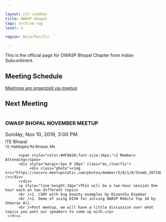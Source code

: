 ```yaml
---

layout: col-sidebar
title: OWASP bhopal
tags: archive-tag
level: 4

region: Asia/Pacific

---
```

<link rel="stylesheet" href="assets/custom.css">

This is the official page for OWASP Bhopal Chapter from Indian Subcontinent.

## Meeting Schedule

[Meetings are organized via meetup](https://meetup.com/OWASP-Bhopal-Chapter/)

## Next Meeting

<div id="meetup_oembed" style="height:376px">
     <div style="max-height:336px;overflow:hidden">
          <h3>OWASP BHOPAL NOVEMBER MEETUP</h3>
          <p style="margin:5px 0;font-size:16px">Sunday, Nov 10, 2019,  3:00 PM</p>
          <p style="margin: 0 0 5px;"><span style="font-size:14px">ITE Bhopal</span><br />
          <span style="font-size:12px;">13, Habibganj Rd Bhopal, Ma</span></p>

          <span style="color:#4F8A10;font-size:16px;">2 Members Attending</span> 
          <div style="margin:5px 0 10px" class="mu_clearfix">
               <div class="photo"><img src="https://secure.meetupstatic.com/photos/member/5/0/1/0/thumb_287240496.jpeg" /></div>
          </div>
          <p style="line-height:16px">This will be a two-hour session One hour each on two different topics
          <br />1. CSRF with bug bounty examples by Divanshu Diwakar 
          <br />2. Demo of using DIVA for solving OWASP Mobile Top 10 by Sheeraz Ali 
          <br />Post meetup, we will have a little discussion over what topics you want our speakers to come up with.</p>
     </div>
     <p style="margin:10px 0 0;"><a href="https://www.meetup.com/OWASP-Bhopal-Chapter/events/266199659/" target="_blank" class="mu_button"><strong>Check out this Meetup &rarr;</strong></a></p>
     </div>

